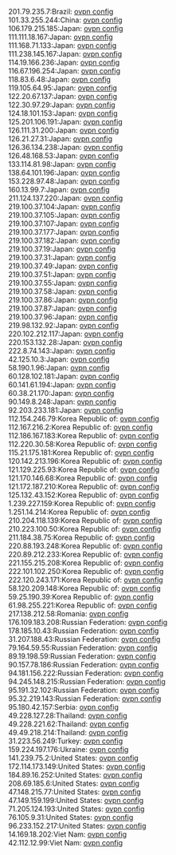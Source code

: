201.79.235.7:Brazil: [ovpn config](vpn/201_79_235_7.ovpn)  
101.33.255.244:China: [ovpn config](vpn/101_33_255_244.ovpn)  
106.179.215.185:Japan: [ovpn config](vpn/106_179_215_185.ovpn)  
111.111.18.167:Japan: [ovpn config](vpn/111_111_18_167.ovpn)  
111.168.71.133:Japan: [ovpn config](vpn/111_168_71_133.ovpn)  
111.238.145.167:Japan: [ovpn config](vpn/111_238_145_167.ovpn)  
114.19.166.236:Japan: [ovpn config](vpn/114_19_166_236.ovpn)  
116.67.196.254:Japan: [ovpn config](vpn/116_67_196_254.ovpn)  
118.83.6.48:Japan: [ovpn config](vpn/118_83_6_48.ovpn)  
119.105.64.95:Japan: [ovpn config](vpn/119_105_64_95.ovpn)  
122.20.67.137:Japan: [ovpn config](vpn/122_20_67_137.ovpn)  
122.30.97.29:Japan: [ovpn config](vpn/122_30_97_29.ovpn)  
124.18.101.153:Japan: [ovpn config](vpn/124_18_101_153.ovpn)  
125.201.106.191:Japan: [ovpn config](vpn/125_201_106_191.ovpn)  
126.111.31.200:Japan: [ovpn config](vpn/126_111_31_200.ovpn)  
126.21.27.31:Japan: [ovpn config](vpn/126_21_27_31.ovpn)  
126.36.134.238:Japan: [ovpn config](vpn/126_36_134_238.ovpn)  
126.48.168.53:Japan: [ovpn config](vpn/126_48_168_53.ovpn)  
133.114.81.98:Japan: [ovpn config](vpn/133_114_81_98.ovpn)  
138.64.101.196:Japan: [ovpn config](vpn/138_64_101_196.ovpn)  
153.228.97.48:Japan: [ovpn config](vpn/153_228_97_48.ovpn)  
160.13.99.7:Japan: [ovpn config](vpn/160_13_99_7.ovpn)  
211.124.137.220:Japan: [ovpn config](vpn/211_124_137_220.ovpn)  
219.100.37.104:Japan: [ovpn config](vpn/219_100_37_104.ovpn)  
219.100.37.105:Japan: [ovpn config](vpn/219_100_37_105.ovpn)  
219.100.37.107:Japan: [ovpn config](vpn/219_100_37_107.ovpn)  
219.100.37.177:Japan: [ovpn config](vpn/219_100_37_177.ovpn)  
219.100.37.182:Japan: [ovpn config](vpn/219_100_37_182.ovpn)  
219.100.37.19:Japan: [ovpn config](vpn/219_100_37_19.ovpn)  
219.100.37.31:Japan: [ovpn config](vpn/219_100_37_31.ovpn)  
219.100.37.49:Japan: [ovpn config](vpn/219_100_37_49.ovpn)  
219.100.37.51:Japan: [ovpn config](vpn/219_100_37_51.ovpn)  
219.100.37.55:Japan: [ovpn config](vpn/219_100_37_55.ovpn)  
219.100.37.58:Japan: [ovpn config](vpn/219_100_37_58.ovpn)  
219.100.37.86:Japan: [ovpn config](vpn/219_100_37_86.ovpn)  
219.100.37.87:Japan: [ovpn config](vpn/219_100_37_87.ovpn)  
219.100.37.96:Japan: [ovpn config](vpn/219_100_37_96.ovpn)  
219.98.132.92:Japan: [ovpn config](vpn/219_98_132_92.ovpn)  
220.102.212.117:Japan: [ovpn config](vpn/220_102_212_117.ovpn)  
220.153.132.28:Japan: [ovpn config](vpn/220_153_132_28.ovpn)  
222.8.74.143:Japan: [ovpn config](vpn/222_8_74_143.ovpn)  
42.125.10.3:Japan: [ovpn config](vpn/42_125_10_3.ovpn)  
58.190.1.96:Japan: [ovpn config](vpn/58_190_1_96.ovpn)  
60.128.102.181:Japan: [ovpn config](vpn/60_128_102_181.ovpn)  
60.141.61.194:Japan: [ovpn config](vpn/60_141_61_194.ovpn)  
60.38.21.170:Japan: [ovpn config](vpn/60_38_21_170.ovpn)  
90.149.8.248:Japan: [ovpn config](vpn/90_149_8_248.ovpn)  
92.203.233.181:Japan: [ovpn config](vpn/92_203_233_181.ovpn)  
112.154.246.79:Korea Republic of: [ovpn config](vpn/112_154_246_79.ovpn)  
112.167.216.2:Korea Republic of: [ovpn config](vpn/112_167_216_2.ovpn)  
112.186.167.183:Korea Republic of: [ovpn config](vpn/112_186_167_183.ovpn)  
112.220.30.58:Korea Republic of: [ovpn config](vpn/112_220_30_58.ovpn)  
115.21.175.181:Korea Republic of: [ovpn config](vpn/115_21_175_181.ovpn)  
120.142.213.196:Korea Republic of: [ovpn config](vpn/120_142_213_196.ovpn)  
121.129.225.93:Korea Republic of: [ovpn config](vpn/121_129_225_93.ovpn)  
121.170.146.68:Korea Republic of: [ovpn config](vpn/121_170_146_68.ovpn)  
121.172.187.210:Korea Republic of: [ovpn config](vpn/121_172_187_210.ovpn)  
125.132.43.152:Korea Republic of: [ovpn config](vpn/125_132_43_152.ovpn)  
1.239.227.159:Korea Republic of: [ovpn config](vpn/1_239_227_159.ovpn)  
1.251.14.214:Korea Republic of: [ovpn config](vpn/1_251_14_214.ovpn)  
210.204.118.139:Korea Republic of: [ovpn config](vpn/210_204_118_139.ovpn)  
210.223.100.50:Korea Republic of: [ovpn config](vpn/210_223_100_50.ovpn)  
211.184.38.75:Korea Republic of: [ovpn config](vpn/211_184_38_75.ovpn)  
220.88.193.248:Korea Republic of: [ovpn config](vpn/220_88_193_248.ovpn)  
220.89.212.233:Korea Republic of: [ovpn config](vpn/220_89_212_233.ovpn)  
221.155.215.208:Korea Republic of: [ovpn config](vpn/221_155_215_208.ovpn)  
222.101.102.250:Korea Republic of: [ovpn config](vpn/222_101_102_250.ovpn)  
222.120.243.171:Korea Republic of: [ovpn config](vpn/222_120_243_171.ovpn)  
58.120.209.148:Korea Republic of: [ovpn config](vpn/58_120_209_148.ovpn)  
59.25.190.39:Korea Republic of: [ovpn config](vpn/59_25_190_39.ovpn)  
61.98.255.221:Korea Republic of: [ovpn config](vpn/61_98_255_221.ovpn)  
217.138.212.58:Romania: [ovpn config](vpn/217_138_212_58.ovpn)  
176.109.183.208:Russian Federation: [ovpn config](vpn/176_109_183_208.ovpn)  
178.185.10.43:Russian Federation: [ovpn config](vpn/178_185_10_43.ovpn)  
31.207.188.43:Russian Federation: [ovpn config](vpn/31_207_188_43.ovpn)  
79.164.59.55:Russian Federation: [ovpn config](vpn/79_164_59_55.ovpn)  
89.19.198.59:Russian Federation: [ovpn config](vpn/89_19_198_59.ovpn)  
90.157.78.186:Russian Federation: [ovpn config](vpn/90_157_78_186.ovpn)  
94.181.156.222:Russian Federation: [ovpn config](vpn/94_181_156_222.ovpn)  
94.245.148.215:Russian Federation: [ovpn config](vpn/94_245_148_215.ovpn)  
95.191.32.102:Russian Federation: [ovpn config](vpn/95_191_32_102.ovpn)  
95.32.219.143:Russian Federation: [ovpn config](vpn/95_32_219_143.ovpn)  
95.180.42.157:Serbia: [ovpn config](vpn/95_180_42_157.ovpn)  
49.228.127.28:Thailand: [ovpn config](vpn/49_228_127_28.ovpn)  
49.228.221.62:Thailand: [ovpn config](vpn/49_228_221_62.ovpn)  
49.49.218.214:Thailand: [ovpn config](vpn/49_49_218_214.ovpn)  
31.223.56.249:Turkey: [ovpn config](vpn/31_223_56_249.ovpn)  
159.224.197.176:Ukraine: [ovpn config](vpn/159_224_197_176.ovpn)  
141.239.75.2:United States: [ovpn config](vpn/141_239_75_2.ovpn)  
172.114.173.149:United States: [ovpn config](vpn/172_114_173_149.ovpn)  
184.89.16.252:United States: [ovpn config](vpn/184_89_16_252.ovpn)  
208.69.185.6:United States: [ovpn config](vpn/208_69_185_6.ovpn)  
47.148.215.77:United States: [ovpn config](vpn/47_148_215_77.ovpn)  
47.149.159.199:United States: [ovpn config](vpn/47_149_159_199.ovpn)  
71.205.124.193:United States: [ovpn config](vpn/71_205_124_193.ovpn)  
76.105.9.31:United States: [ovpn config](vpn/76_105_9_31.ovpn)  
96.233.152.217:United States: [ovpn config](vpn/96_233_152_217.ovpn)  
14.169.18.202:Viet Nam: [ovpn config](vpn/14_169_18_202.ovpn)  
42.112.12.99:Viet Nam: [ovpn config](vpn/42_112_12_99.ovpn)  
